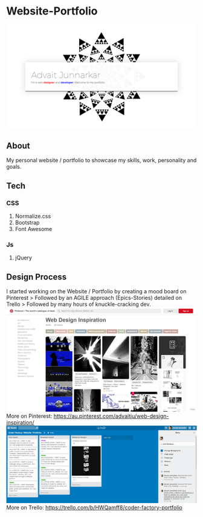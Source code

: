 # Website-Portfolio
![Screenshot of Advait Junnarkar's Website / Portfolio](img/screenshot-advait-junnarkar-website-portfolio.png)

## About
My personal website / portfolio to showcase my skills, work, personality and goals.

## Tech
### CSS
1. Normalize.css
2. Bootstrap
3. Font Awesome

### Js
1. jQuery

## Design Process
I started working on the Website / Portfolio by creating a mood board on Pinterest > Followed by an AGILE approach (Epics-Stories) detailed on Trello > Followed by many hours of knuckle-cracking dev.
<a href="https://au.pinterest.com/advaitju/web-design-inspiration/" target="_blank">
![Pinterest board screenshot for Advait Junnarkar's Website / Portfolio](img/screenshot-advait-junnarkar-pinterest-board.png)
</a>
More on Pinterest: https://au.pinterest.com/advaitju/web-design-inspiration/
<a href="https://trello.com/b/HWQamff8/coder-factory-portfolio" target="_blank">
![Trello board screenshot for Advait Junnarkar's Website / Portfolio](img/screenshot-advait-junnarkar-trello-board.png)
</a>
More on Trello: https://trello.com/b/HWQamff8/coder-factory-portfolio